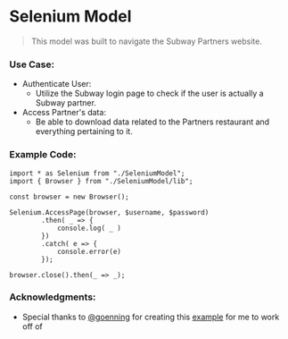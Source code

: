 # Selenium Model

> This model was built to navigate the Subway Partners website.

### Use Case:

- Authenticate User:
  - Utilize the Subway login page to check if the user is actually a Subway partner.
- Access Partner's data:
  - Be able to download data related to the Partners restaurant and everything pertaining to it.

### Example Code:

```
import * as Selenium from "./SeleniumModel";
import { Browser } from "./SeleniumModel/lib";

const browser = new Browser();

Selenium.AccessPage(browser, $username, $password)
        .then( _ => {
            console.log( _ )
        })
        .catch( e => {
            console.error(e)
        });

browser.close().then(_ => _);
```

### Acknowledgments:

- Special thanks to [@goenning](https://github.com/goenning) for creating this [example](https://github.com/goenning/typescript-selenium-example) for me to work off of
